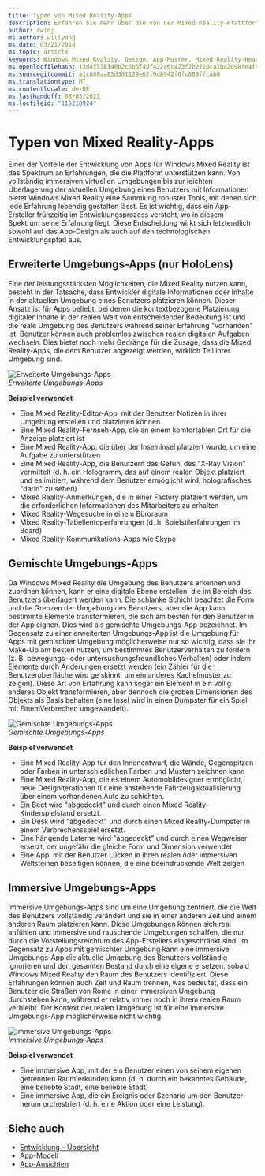```yaml
---
title: Typen von Mixed Reality-Apps
description: Erfahren Sie mehr über die von der Mixed Reality-Plattform unterstützten Umgebungen, von immersiven Umgebungen bis zu einfachen Informationsebenen über der Umgebung eines Benutzers.
author: rwinj
ms.author: willyang
ms.date: 03/21/2018
ms.topic: article
keywords: Windows Mixed Reality, Design, App-Muster, Mixed Reality-Headset, Windows Mixed Reality-Headset, Virtual Reality-Headset, HoloLens
ms.openlocfilehash: 13d4f538148b2c6b6f4df422c6c423f2b2710ca1ba2d98fe4f952c14284035f8
ms.sourcegitcommit: a1c086aa83d381129e62f9d8942f0fc889ffcab0
ms.translationtype: MT
ms.contentlocale: de-DE
ms.lasthandoff: 08/05/2021
ms.locfileid: "115218924"
---
```

# <a name="types-of-mixed-reality-apps"></a>Typen von Mixed Reality-Apps

Einer der Vorteile der Entwicklung von Apps für Windows Mixed Reality ist das Spektrum an Erfahrungen, die die Plattform unterstützen kann. Von vollständig immersiven virtuellen Umgebungen bis zur leichten Überlagerung der aktuellen Umgebung eines Benutzers mit Informationen bietet Windows Mixed Reality eine Sammlung robuster Tools, mit denen sich jede Erfahrung lebendig gestalten lässt. Es ist wichtig, dass ein App-Ersteller frühzeitig im Entwicklungsprozess versteht, wo in diesem Spektrum seine Erfahrung liegt. Diese Entscheidung wirkt sich letztendlich sowohl auf das App-Design als auch auf den technologischen Entwicklungspfad aus.

## <a name="enhanced-environment-apps-hololens-only"></a>Erweiterte Umgebungs-Apps (nur HoloLens)

Eine der leistungsstärksten Möglichkeiten, die Mixed Reality nutzen kann, besteht in der Tatsache, dass Entwickler digitale Informationen oder Inhalte in der aktuellen Umgebung eines Benutzers platzieren können. Dieser Ansatz ist für Apps beliebt, bei denen die kontextbezogene Platzierung digitaler Inhalte in der realen Welt von entscheidender Bedeutung ist und die reale Umgebung des Benutzers während seiner Erfahrung "vorhanden" ist. Benutzer können auch problemlos zwischen realen digitalen Aufgaben wechseln. Dies bietet noch mehr Gedränge für die Zusage, dass die Mixed Reality-Apps, die dem Benutzer angezeigt werden, wirklich Teil ihrer Umgebung sind.

![Erweiterte Umgebungs-Apps](images/enhancedenvironmentapps-640px.jpg)<br>
*Erweiterte Umgebungs-Apps*

**Beispiel verwendet**
* Eine Mixed Reality-Editor-App, mit der Benutzer Notizen in ihrer Umgebung erstellen und platzieren können
* Eine Mixed Reality-Fernseh-App, die an einem komfortablen Ort für die Anzeige platziert ist
* Eine Mixed Reality-App, die über der Inselninsel platziert wurde, um eine Aufgabe zu unterstützen
* Eine Mixed Reality-App, die Benutzern das Gefühl des "X-Ray Vision" vermittelt (d. h. ein Hologramm, das auf einem realen Objekt platziert und es imitiert, während dem Benutzer ermöglicht wird, holografisches "darin" zu sehen)
* Mixed Reality-Anmerkungen, die in einer Factory platziert werden, um die erforderlichen Informationen des Mitarbeiters zu erhalten
* Mixed Reality-Wegesuche in einem Büroraum
* Mixed Reality-Tabellentoperfahrungen (d. h. Spielstilerfahrungen im Board)
* Mixed Reality-Kommunikations-Apps wie Skype

## <a name="blended-environment-apps"></a>Gemischte Umgebungs-Apps

Da Windows Mixed Reality die Umgebung des Benutzers erkennen und zuordnen können, kann er eine digitale Ebene erstellen, die im Bereich des Benutzers überlagert werden kann. Die schlanke Schicht beachtet die Form und die Grenzen der Umgebung des Benutzers, aber die App kann bestimmte Elemente transformieren, die sich am besten für den Benutzer in der App eignen. Dies wird als gemischte Umgebungs-App bezeichnet. Im Gegensatz zu einer erweiterten Umgebungs-App ist die Umgebung für Apps mit gemischter Umgebung möglicherweise nur so wichtig, dass sie ihr Make-Up am besten nutzen, um bestimmtes Benutzerverhalten zu fördern (z. B. bewegungs- oder untersuchungsfreundliches Verhalten) oder indem Elemente durch Änderungen ersetzt werden (ein Zähler für die Benutzeroberfläche wird ge skinnt, um ein anderes Kachelmuster zu zeigen). Diese Art von Erfahrung kann sogar ein Element in ein völlig anderes Objekt transformieren, aber dennoch die groben Dimensionen des Objekts als Basis behalten (eine Insel wird in einen Dumpster für ein Spiel mit EinemVerbrechen umgewandelt).

![Gemischte Umgebungs-Apps](images/blendedenvironmentapps-640px.jpg)<br>
*Gemischte Umgebungs-Apps*

**Beispiel verwendet**
* Eine Mixed Reality-App für den Innenentwurf, die Wände, Gegenspitzen oder Farben in unterschiedlichen Farben und Mustern zeichnen kann
* Eine Mixed Reality-App, die es einem Automobildesigner ermöglicht, neue Designiterationen für eine anstehende Fahrzeugaktualisierung über einem vorhandenen Auto zu schichten.
* Ein Beet wird "abgedeckt" und durch einen Mixed Reality-Kinderspielstand ersetzt.
* Ein Desk wird "abgedeckt" und durch einen Mixed Reality-Dumpster in einem Verbrechensspiel ersetzt.
* Eine hängende Laterne wird "abgedeckt" und durch einen Wegweiser ersetzt, der ungefähr die gleiche Form und Dimension verwendet.
* Eine App, mit der Benutzer Lücken in ihren realen oder immersiven Weltsteinen beseitigen können, die eine beeindruckende Welt zeigen

## <a name="immersive-environment-apps"></a>Immersive Umgebungs-Apps

Immersive Umgebungs-Apps sind um eine Umgebung zentriert, die die Welt des Benutzers vollständig verändert und sie in einer anderen Zeit und einem anderen Raum platzieren kann. Diese Umgebungen können sich real anfühlen und immersive und rauschende Umgebungen schaffen, die nur durch die Vorstellungsreichtum des App-Erstellers eingeschränkt sind. Im Gegensatz zu Apps mit gemischter Umgebung kann eine immersive Umgebungs-App die aktuelle Umgebung des Benutzers vollständig ignorieren und den gesamten Bestand durch eine eigene ersetzen, sobald Windows Mixed Reality den Raum des Benutzers identifiziert. Diese Erfahrungen können auch Zeit und Raum trennen, was bedeutet, dass ein Benutzer die Straßen von Rome in einer immersiven Umgebung durchstehen kann, während er relativ immer noch in ihrem realen Raum verbleibt. Der Kontext der realen Umgebung ist für eine immersive Umgebungs-App möglicherweise nicht wichtig.

![Immersive Umgebungs-Apps](images/windows-mixed-reality-640px.jpg)<br>
*Immersive Umgebungs-Apps*

**Beispiel verwendet**
* Eine immersive App, mit der ein Benutzer einen von seinem eigenen getrennten Raum erkunden kann (d. h. durch ein bekanntes Gebäude, eine beliebte Stadt, eine beliebte Stadt)
* Eine immersive App, die ein Ereignis oder Szenario um den Benutzer herum orchestriert (d. h. eine Aktion oder eine Leistung).

## <a name="see-also"></a>Siehe auch

* [Entwicklung – Übersicht](../develop/development.md)
* [App-Modell](app-model.md)
* [App-Ansichten](app-views.md)

